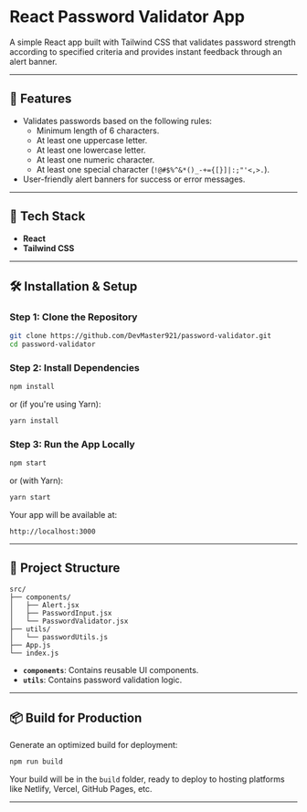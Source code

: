 # React Password Validator App

A simple React app built with Tailwind CSS that validates password strength according to specified criteria and provides instant feedback through an alert banner.

---

## 🚀 Features

- Validates passwords based on the following rules:
  - Minimum length of 6 characters.
  - At least one uppercase letter.
  - At least one lowercase letter.
  - At least one numeric character.
  - At least one special character (`!@#$%^&*()_-+={[}]|:;"'<,>.`).
- User-friendly alert banners for success or error messages.

---

## 🎯 Tech Stack

- **React**
- **Tailwind CSS**

---

## 🛠 Installation & Setup

### Step 1: Clone the Repository

```bash
git clone https://github.com/DevMaster921/password-validator.git
cd password-validator
```

### Step 2: Install Dependencies

```bash
npm install
```

or (if you're using Yarn):

```bash
yarn install
```

### Step 3: Run the App Locally

```bash
npm start
```

or (with Yarn):

```bash
yarn start
```

Your app will be available at:

```
http://localhost:3000
```

---

## 📁 Project Structure

```
src/
├── components/
│   ├── Alert.jsx
│   ├── PasswordInput.jsx
│   └── PasswordValidator.jsx
├── utils/
│   └── passwordUtils.js
├── App.js
└── index.js
```

- **`components`**: Contains reusable UI components.
- **`utils`**: Contains password validation logic.

---

## 📦 Build for Production

Generate an optimized build for deployment:

```bash
npm run build
```

Your build will be in the `build` folder, ready to deploy to hosting platforms like Netlify, Vercel, GitHub Pages, etc.

---

